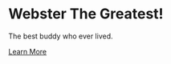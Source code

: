 <!DOCTYPE html>
<html>
  <link rel="stylesheet" type="text/css" href="webster.css"/>
<body style="background: url:("https://user-images.githubusercontent.com/65776319/82683876-b999b900-9c1f-11ea-9ebc-bf62e7d4504e.jpg"); background-size: 100%;">
 <h1>Webster The Greatest!</h1>
 <div class="main">
  <p>The best buddy who ever lived.</p>
   <a href="#">Learn More</a>
</div>
</body>
</html>
